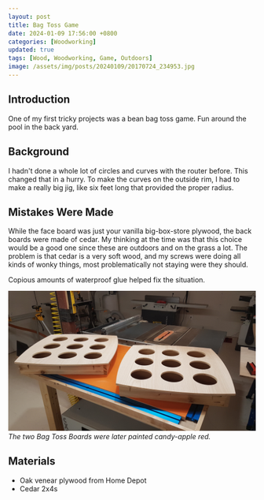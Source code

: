 ```yaml
---
layout: post
title: Bag Toss Game
date: 2024-01-09 17:56:00 +0800
categories: [Woodworking]
updated: true
tags: [Wood, Woodworking, Game, Outdoors]
image: /assets/img/posts/20240109/20170724_234953.jpg
---
```


## Introduction

One of my first tricky projects was a bean bag toss game.  Fun around the pool in the back yard.  

## Background

I hadn't done a whole lot of circles and curves with the router before.  This changed that in a hurry.  To make the curves on the outside rim, I had to make a really big jig, like six feet long that provided the proper radius.

## Mistakes Were Made

While the face board was just your vanilla big-box-store plywood, the back boards were made of cedar.  My thinking at the time was that this choice would be a good one since these are outdoors and on the grass a lot.  The problem is that cedar is a very soft wood, and my screws were doing all kinds of wonky things, most problematically not staying were they should.

Copious amounts of waterproof glue helped fix the situation.

![Game Time][Two Boards]
_The two Bag Toss Boards were later painted candy-apple red._

## Materials

- Oak venear plywood from Home Depot
- Cedar 2x4s

[Two Boards]: /assets/img/posts/20240109/20170724_234944.jpg
